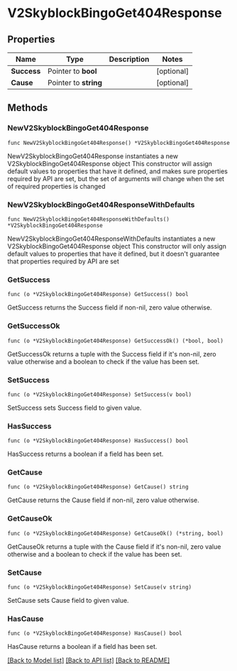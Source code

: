 # V2SkyblockBingoGet404Response

## Properties

Name | Type | Description | Notes
------------ | ------------- | ------------- | -------------
**Success** | Pointer to **bool** |  | [optional] 
**Cause** | Pointer to **string** |  | [optional] 

## Methods

### NewV2SkyblockBingoGet404Response

`func NewV2SkyblockBingoGet404Response() *V2SkyblockBingoGet404Response`

NewV2SkyblockBingoGet404Response instantiates a new V2SkyblockBingoGet404Response object
This constructor will assign default values to properties that have it defined,
and makes sure properties required by API are set, but the set of arguments
will change when the set of required properties is changed

### NewV2SkyblockBingoGet404ResponseWithDefaults

`func NewV2SkyblockBingoGet404ResponseWithDefaults() *V2SkyblockBingoGet404Response`

NewV2SkyblockBingoGet404ResponseWithDefaults instantiates a new V2SkyblockBingoGet404Response object
This constructor will only assign default values to properties that have it defined,
but it doesn't guarantee that properties required by API are set

### GetSuccess

`func (o *V2SkyblockBingoGet404Response) GetSuccess() bool`

GetSuccess returns the Success field if non-nil, zero value otherwise.

### GetSuccessOk

`func (o *V2SkyblockBingoGet404Response) GetSuccessOk() (*bool, bool)`

GetSuccessOk returns a tuple with the Success field if it's non-nil, zero value otherwise
and a boolean to check if the value has been set.

### SetSuccess

`func (o *V2SkyblockBingoGet404Response) SetSuccess(v bool)`

SetSuccess sets Success field to given value.

### HasSuccess

`func (o *V2SkyblockBingoGet404Response) HasSuccess() bool`

HasSuccess returns a boolean if a field has been set.

### GetCause

`func (o *V2SkyblockBingoGet404Response) GetCause() string`

GetCause returns the Cause field if non-nil, zero value otherwise.

### GetCauseOk

`func (o *V2SkyblockBingoGet404Response) GetCauseOk() (*string, bool)`

GetCauseOk returns a tuple with the Cause field if it's non-nil, zero value otherwise
and a boolean to check if the value has been set.

### SetCause

`func (o *V2SkyblockBingoGet404Response) SetCause(v string)`

SetCause sets Cause field to given value.

### HasCause

`func (o *V2SkyblockBingoGet404Response) HasCause() bool`

HasCause returns a boolean if a field has been set.


[[Back to Model list]](../README.md#documentation-for-models) [[Back to API list]](../README.md#documentation-for-api-endpoints) [[Back to README]](../README.md)


